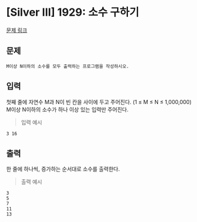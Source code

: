 # [Silver III] 1929: 소수 구하기
[문제 링크](https://www.acmicpc.net/problem/1929)

## 문제
```
M이상 N이하의 소수를 모두 출력하는 프로그램을 작성하시오.
```

## 입력
첫째 줄에 자연수 M과 N이 빈 칸을 사이에 두고 주어진다. (1 ≤ M ≤ N ≤ 1,000,000) M이상 N이하의 소수가 하나 이상 있는 입력만 주어진다.
> 입력 예시
```
3 16
```

## 출력
한 줄에 하나씩, 증가하는 순서대로 소수를 출력한다.
> 출력 예시
```
3
5
7
11
13
```
